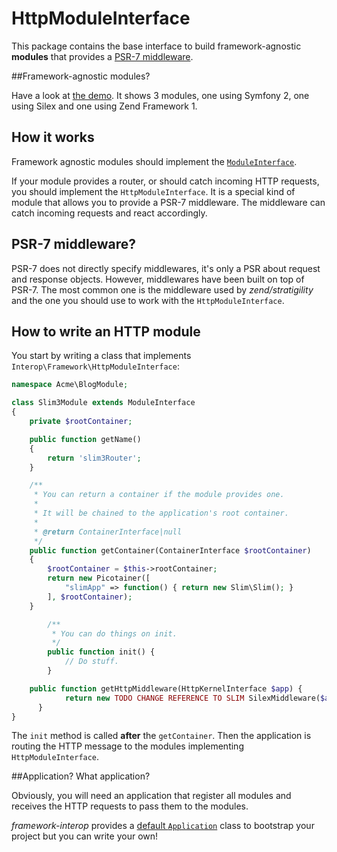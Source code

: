 HttpModuleInterface
===================

This package contains the base interface to build framework-agnostic **modules**
that provides a [PSR-7 middleware](http://stackphp.com).

##Framework-agnostic modules?

Have a look at [the demo](http://github.com/framework-interop/framework-interop-demo).
It shows 3 modules, one using Symfony 2, one using Silex and one using Zend Framework 1.

## How it works

Framework agnostic modules should implement the [`ModuleInterface`](http://github.com/framework-interop/module-interface).

If your module provides a router, or should catch incoming HTTP requests,
you should implement the `HttpModuleInterface`. It is a special kind of
module that allows you to provide a PSR-7 middleware. The middleware can
catch incoming requests and react accordingly.

## PSR-7 middleware?

PSR-7 does not directly specify middlewares, it's only a PSR about request and response objects. However, 
middlewares have been built on top of PSR-7. The most common one is the middleware used by *zend/stratigility* and 
the one you should use to work with the `HttpModuleInterface`. 

## How to write an HTTP module

You start by writing a class that implements `Interop\Framework\HttpModuleInterface`:

```php
namespace Acme\BlogModule;

class Slim3Module extends ModuleInterface
{
    private $rootContainer;

    public function getName()
    {
        return 'slim3Router';
    }

    /**
     * You can return a container if the module provides one.
     *
     * It will be chained to the application's root container.
     *
     * @return ContainerInterface|null
     */
    public function getContainer(ContainerInterface $rootContainer)
    {
        $rootContainer = $this->rootContainer;
        return new Picotainer([
            "slimApp" => function() { return new Slim\Slim(); }
        ], $rootContainer);
    }

		/**
		 * You can do things on init.
		 */
		public function init() {
		    // Do stuff.
		}

    public function getHttpMiddleware(HttpKernelInterface $app) {
		    return new TODO CHANGE REFERENCE TO SLIM SilexMiddleware($app, $this->rootContainer->get('silexApp'));
	  }
}
```

The `init` method is called **after** the `getContainer`.
Then the application is routing the HTTP message to the modules implementing `HttpModuleInterface`.

##Application? What application?

Obviously, you will need an application that register all modules and receives the
HTTP requests to pass them to the modules.

*framework-interop* provides a [default `Application`](http://github.com/framework-interop/application) class to bootstrap your project
but you can write your own!
